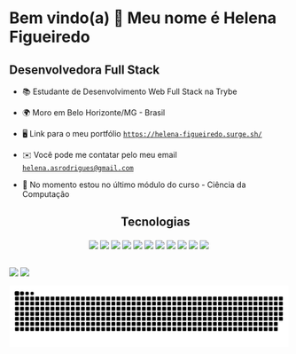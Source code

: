Bem vindo(a) 💜 Meu nome é Helena Figueiredo
=========================================================================================================================================

Desenvolvedora Full Stack
-------------------

* 📚 Estudante de Desenvolvimento Web Full Stack na Trybe
* 🌍  Moro em Belo Horizonte/MG - Brasil
* 🖥️  Link para o meu portfólio [`https://helena-figueiredo.surge.sh/`](http://helena-figueiredo.surge.sh/)
* ✉️  Você pode me contatar pelo meu email [`helena.asrodrigues@gmail.com`](mailto:helena.asrodrigues@gmail.com)
* 🧠  No momento estou no último módulo do curso - Ciência da Computação

  ## <p align="center"> Tecnologias </p>
  
<p align="center">
<img src = "https://img.shields.io/badge/-HTML5-E34F26?style=flat&logo=html5&logoColor=white">
<img src = "https://img.shields.io/badge/-CSS3-1572B6?style=flat&logo=css3&logoColor=white">
<img src="https://img.shields.io/badge/-JavaScript-eed718?style=flat&logo=javascript&logoColor=ffffff">
<img src="https://img.shields.io/badge/-React-000000?style=flat&logo=react&logoColor=00c8ff">
<img src="https://img.shields.io/badge/-MySQL-F29111?style=flat&logo=mysql&logoColor=FFFFFF">
<img src="https://img.shields.io/badge/-Express.js-787878?style=flat">
<img src="https://img.shields.io/badge/-Node.js-3C873A?style=flat&logo=Node.js&logoColor=white">
<img src="http://img.shields.io/badge/-Git-F1502F?style=flat&logo=git&logoColor=FFFFFF">
<img src="http://img.shields.io/badge/-Github-000000?style=flat&logo=github&logoColor=FFFFFF">
<img src="http://img.shields.io/badge/-VS%20Code-007ACC?style=flat&logo=visual%20studio%20code&logoColor=white">
<img src="http://img.shields.io/badge/-Heroku-430098?style=flat&logo=heroku&logoColor=white">
</p>
  
  ##
  
  <div> 
  <a href="https://www.instagram.com/rodrigueeshelena/" target="_blank"><img src="https://img.shields.io/badge/-Instagram-%23E4405F?style=for-the-badge&logo=instagram&logoColor=white" target="_blank"></a>
  <a href="https://www.linkedin.com/in/helena-figueiredo/" target="_blank"><img src="https://img.shields.io/badge/-LinkedIn-%230077B5?style=for-the-badge&logo=linkedin&logoColor=white" target="_blank"></a> 


 ![Snake animation](https://github.com/helena-rodrigues-figueiredo/helena-rodrigues-figueiredo/blob/output/github-contribution-grid-snake.svg)
  
  </div>
